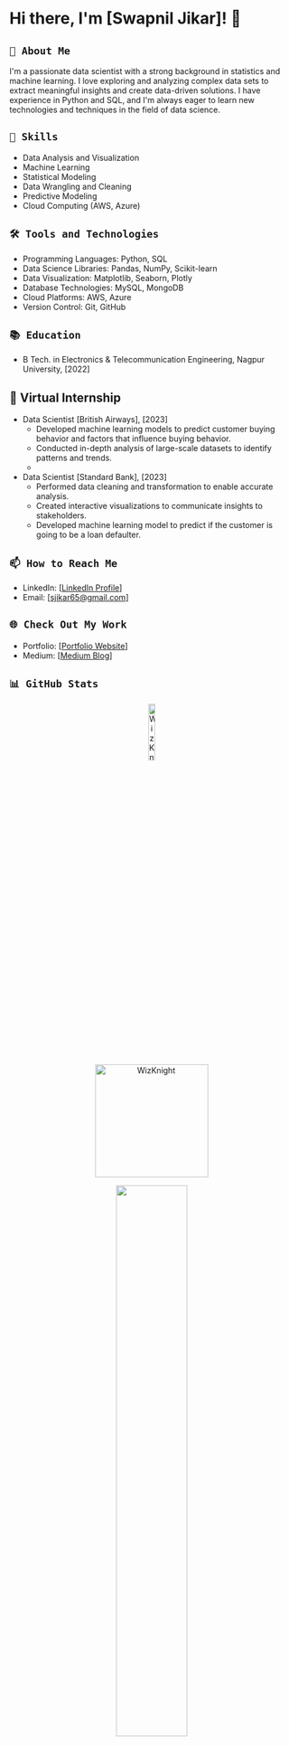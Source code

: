 # Hi there, I'm [Swapnil Jikar]! 👋

## `🚀 About Me`
I'm a passionate data scientist with a strong background in statistics and machine learning. I love exploring and analyzing complex data sets to extract meaningful insights and create data-driven solutions. I have experience in Python and SQL, and I'm always eager to learn new technologies and techniques in the field of data science.

## `🔬 Skills`
- Data Analysis and Visualization
- Machine Learning
- Statistical Modeling
- Data Wrangling and Cleaning
- Predictive Modeling
- Cloud Computing (AWS, Azure)

## `🛠️ Tools and Technologies`
- Programming Languages: Python, SQL
- Data Science Libraries: Pandas, NumPy, Scikit-learn
- Data Visualization: Matplotlib, Seaborn, Plotly
- Database Technologies: MySQL, MongoDB
- Cloud Platforms: AWS, Azure
- Version Control: Git, GitHub

## `📚 Education`
- B Tech. in Electronics & Telecommunication Engineering, Nagpur University, [2022]

## 💼 Virtual Internship
- Data Scientist [British Airways], [2023]
  - Developed machine learning models to predict customer buying behavior and factors that influence buying behavior.
  - Conducted in-depth analysis of large-scale datasets to identify patterns and trends.
  - 
- Data Scientist [Standard Bank], [2023]
  - Performed data cleaning and transformation to enable accurate analysis.
  - Created interactive visualizations to communicate insights to stakeholders.
  - Developed machine learning model to predict if the customer is going to be a loan defaulter.

## `📫 How to Reach Me`
- LinkedIn: [[LinkedIn Profile](https://www.linkedin.com/in/swapniljikar/)]
- Email: [sjikar65@gmail.com]

## `🌐 Check Out My Work`
- Portfolio: [[Portfolio Website](https://sjikar65.wixsite.com/portfolio)]
- Medium: [[Medium Blog](https://medium.com/@sjikar65)]

## `📊 GitHub Stats` 
<p align="center"> <img src="https://komarev.com/ghpvc/?username=WizKnight&label=Profile%20views&color=0e75b6&style=circle" alt="WizKnight" width="16%" /> </p>
<p align="center"> <img height="200em" src="https://github-readme-stats.vercel.app/api/top-langs/?username=WizKnight&theme=tokyonight&hide=css,tcl,html&hide_border=false&border_color=808080&bg_color=242424" alt="WizKnight" />
</p>
<p align='center'> <img width="50%" src="https://github-readme-stats.vercel.app/api?username=WizKnight&show_icons=true&theme=tokyonight"/> </p>
<p align='center'> <img src="http://github-readme-streak-stats.herokuapp.com?user=WizKnight&theme=neon-palenight" width="50%"  alt="streak"> </p>
<div align="center">
<summary>:trophy: Github Profile Trophy</summary>
</div>
<p align="center"> <a href="https://github.com/ryo-ma/github-profile-trophy"><img src="https://github-profile-trophy.vercel.app/?username=MoinDalvs&show_icons=true&theme=discord" alt="WizKnight" />
</a> </p>

<div style="align:center;
            display:fill;
            border-radius: false;
            border-style: solid;
            border-color:#000000;
            border-style: false;
            border-width: 2px;
            color:#CF673A;
            font-size:15px;
            font-family: Georgia;
            background-color:#E8DCCC;
            text-align:center;
            letter-spacing:0.1px;
            padding: 0.1em;">

